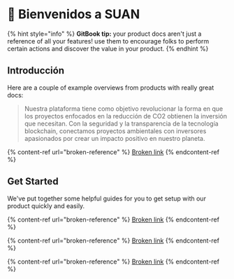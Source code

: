 # 👋 Bienvenidos a SUAN

{% hint style="info" %}
**GitBook tip:** your product docs aren't just a reference of all your features! use them to encourage folks to perform certain actions and discover the value in your product.
{% endhint %}

## Introducción

Here are a couple of example overviews from products with really great docs:

> Nuestra plataforma tiene como objetivo revolucionar la forma en que los proyectos enfocados en la reducción de CO2 obtienen la inversión que necesitan. Con la seguridad y la transparencia de la tecnología blockchain, conectamos proyectos ambientales con inversores apasionados por crear un impacto positivo en nuestro planeta.

{% content-ref url="broken-reference" %}
[Broken link](broken-reference)
{% endcontent-ref %}

## Get Started

We've put together some helpful guides for you to get setup with our product quickly and easily.

{% content-ref url="broken-reference" %}
[Broken link](broken-reference)
{% endcontent-ref %}

{% content-ref url="broken-reference" %}
[Broken link](broken-reference)
{% endcontent-ref %}

{% content-ref url="broken-reference" %}
[Broken link](broken-reference)
{% endcontent-ref %}
